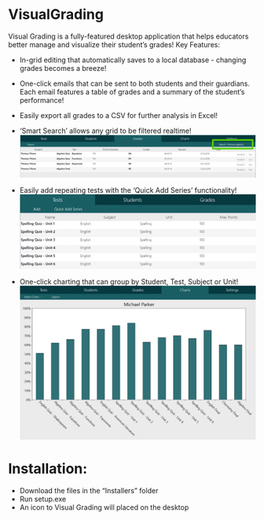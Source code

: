 # VisualGrading
Visual Grading is a fully-featured desktop application that helps educators better manage and visualize their student’s grades!
Key Features:
- In-grid editing that automatically saves to a local database - changing grades becomes a breeze!

- One-click emails that can be sent to both students and their guardians. Each email features a table of grades and a summary of the student’s performance!

- Easily export all grades to a CSV for further analysis in Excel!

- ‘Smart Search’ allows any grid to be filtered realtime!
![alt tag](https://github.com/PtrMzk/VisualGrading/blob/master/Images/SmartSearch.png?raw=false)

- Easily add repeating tests with the ‘Quick Add Series’ functionality! 
![alt tag](https://github.com/PtrMzk/VisualGrading/blob/master/Images/QuickAddSeries.png?raw=false)

- One-click charting that can group by Student, Test, Subject or Unit! 
![alt tag](https://github.com/PtrMzk/VisualGrading/blob/master/Images/Charting.png?raw=false)

# Installation:
-	Download the files in the “Installers” folder
-	Run setup.exe
-	An icon to Visual Grading will placed on the desktop
